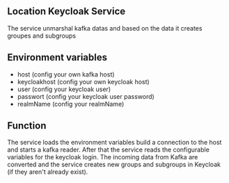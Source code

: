 ## Location Keycloak Service

The service unmarshal kafka datas and based on the data it creates groupes and subgroups

## Environment variables

- host (config your own kafka host)
- keycloakhost (config your own keycloak host)
- user (config your keycloak user)
- passwort (config your keycloak user password)
- realmName (config your realmName)

## Function

The service loads the environment variables build a connection to the host and starts a kafka reader. After that the service reads the configurable variables for the keycloak login. The incoming data from Kafka are converted and the service creates new groups and subgroups in Keycloak (if they aren't already exist).
